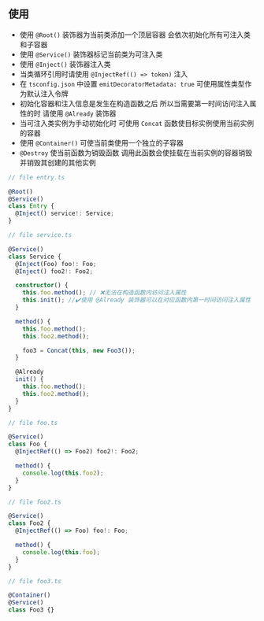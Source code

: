 ## 使用

- 使用 `@Root()` 装饰器为当前类添加一个顶层容器 会依次初始化所有可注入类和子容器
- 使用 `@Service()` 装饰器标记当前类为可注入类
- 使用 `@Inject()` 装饰器注入类
- 当类循环引用时请使用 `@InjectRef(() => token)` 注入
- 在 `tsconfig.json` 中设置 `emitDecoratorMetadata: true` 可使用属性类型作为默认注入令牌
- 初始化容器和注入信息是发生在构造函数之后 所以当需要第一时间访问注入属性的时 请使用 `@Already` 装饰器
- 当可注入类实例为手动初始化时 可使用 `Concat` 函数使目标实例使用当前实例的容器
- 使用 `@Container()` 可使当前类使用一个独立的子容器
- `@Destroy` 使当前函数为销毁函数 调用此函数会使挂载在当前实例的容器销毁 并销毁其创建的其他实例

```ts
// file entry.ts

@Root()
@Service()
class Entry {
  @Inject() service!: Service;
}

// file service.ts

@Service()
class Service {
  @Inject(Foo) foo!: Foo;
  @Inject() foo2!: Foo2;

  constructor() {
    this.foo.method(); // ❌无法在构造函数内访问注入属性
    this.init(); //✔️使用 @Already 装饰器可以在对应函数内第一时间访问注入属性
  }

  method() {
    this.foo.method();
    this.foo2.method();

    foo3 = Concat(this, new Foo3());
  }

  @Already
  init() {
    this.foo.method();
    this.foo2.method();
  }
}

// file foo.ts

@Service()
class Foo {
  @InjectRef(() => Foo2) foo2!: Foo2;

  method() {
    console.log(this.foo2);
  }
}

// file foo2.ts

@Service()
class Foo2 {
  @InjectRef(() => Foo) foo!: Foo;

  method() {
    console.log(this.foo);
  }
}

// file foo3.ts

@Container()
@Service()
class Foo3 {}
```
